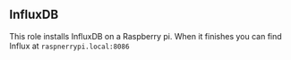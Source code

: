 ## InfluxDB

This role installs InfluxDB on a Raspberry pi. When it finishes you can find Influx at `raspnerrypi.local:8086`